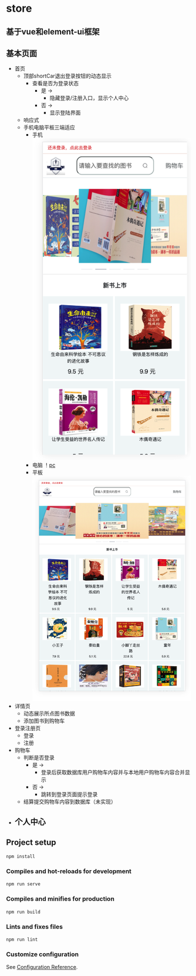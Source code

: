 # store
## 基于vue和element-ui框架
## 基本页面
- 首页
  - 顶部shortCar退出登录按钮的动态显示
    - 查看是否为登录状态
      - 是 ->
        - 隐藏登录/注册入口，显示个人中心
      - 否 -> 
        - 显示登陆界面 
  - 响应式
  - 手机电脑平板三端适应
    - 手机 ![phone](@/../src/assets/denoImg/phone.png)
    - 电脑 ！[pc](@/../src/assets/denoImg/pc.png)
    - 平板 ![ipad](@/../src/assets/denoImg/ipad.png)
- 详情页
  - 动态展示所点图书数据
  - 添加图书到购物车
- 登录注册页
  - 登录
  - 注册
- 购物车
  - 判断是否登录
    - 是 -> 
      - 登录后获取数据库用户购物车内容并与本地用户购物车内容合并显示
    - 否 -> 
      - 跳转到登录页面提示登录
  - 结算提交购物车内容到数据库（未实现）
- 个人中心
  - 
## Project setup
```
npm install
```

### Compiles and hot-reloads for development
```
npm run serve
```

### Compiles and minifies for production
```
npm run build
```

### Lints and fixes files
```
npm run lint
```

### Customize configuration
See [Configuration Reference](https://cli.vuejs.org/config/).
